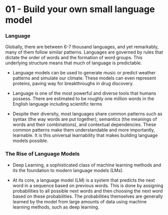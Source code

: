 # 01 - Build your own small language model 

### Language 

Globally, there are between 6-7 thousand languages, and yet remarkably, many of them follow similar patterns. Languages are governed by rules that dictate the order of words and the formation of word groups. This underlying structure means that much of language is predictable.

* Language models can be used to generate music or predict weather patterns and simulate our climate. These models can even represent proteins, paving way for breakthroughs in drug discovery.

* Language is one of the most powerful and diverse tools that humans possess. There are estimated to be roughly one million words in the English language including scientific terms

* Despite their diversity, most languages share common patterns such as syntax (the way words are put together), semantics (the meanings of words and their combinations), and contextual dependencies. These common patterns make them understandable and more importantly, learnable. It is this universal learnability that makes building language models possible.

### The Rise of Language Models

* Deep Learning, a sophisticated class of machine learning methods and its the foundation to modern language models (LMs). 

* At its core, a language model (LM) is a system that predicts the next word in a sequence based on previous words. This is done by assigning probabilities to all possible next words and then choosing the next word based on these probabilities. The probabilities themselves are generally learned by the model from large amounts of data using machine learning methods, such as deep learning. 
